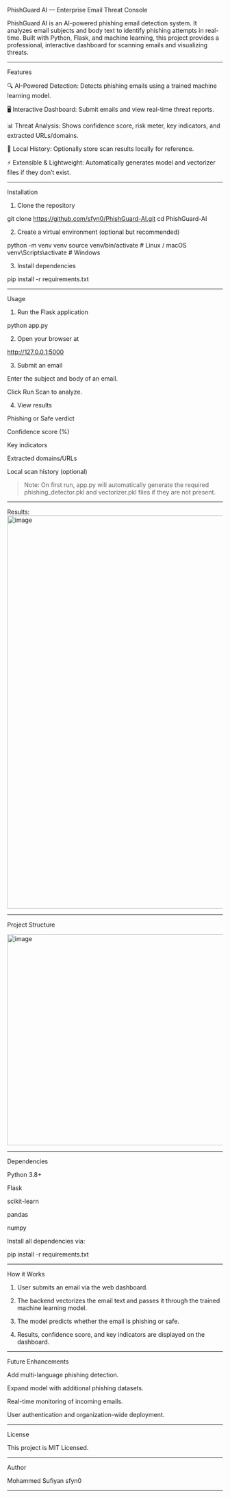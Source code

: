 

PhishGuard AI — Enterprise Email Threat Console



PhishGuard AI is an AI-powered phishing email detection system. It analyzes email subjects and body text to identify phishing attempts in real-time. Built with Python, Flask, and machine learning, this project provides a professional, interactive dashboard for scanning emails and visualizing threats.


---

Features

🔍 AI-Powered Detection: Detects phishing emails using a trained machine learning model.

🖥 Interactive Dashboard: Submit emails and view real-time threat reports.

📊 Threat Analysis: Shows confidence score, risk meter, key indicators, and extracted URLs/domains.

💾 Local History: Optionally store scan results locally for reference.

⚡ Extensible & Lightweight: Automatically generates model and vectorizer files if they don’t exist.



---

Installation

1. Clone the repository



 git clone https://github.com/sfyn0/PhishGuard-AI.git
 cd PhishGuard-AI

2. Create a virtual environment (optional but recommended)



python -m venv venv
source venv/bin/activate      # Linux / macOS
venv\Scripts\activate         # Windows

3. Install dependencies



pip install -r requirements.txt


---

Usage

1. Run the Flask application



 python app.py

2. Open your browser at



 http://127.0.0.1:5000

3. Submit an email

Enter the subject and body of an email.

Click Run Scan to analyze.



4. View results

Phishing or Safe verdict

Confidence score (%)

Key indicators

Extracted domains/URLs

Local scan history (optional)




> Note: On first run, app.py will automatically generate the required phishing_detector.pkl and vectorizer.pkl files if they are not present.




---
Results:
<img width="1882" height="917" alt="image" src="https://github.com/user-attachments/assets/5d454cdc-f4f3-43b7-86d0-963f3c28eb53" />

---
Project Structure

<img width="947" height="492" alt="image" src="https://github.com/user-attachments/assets/08e47306-7a58-4588-831a-5f4ce9de9790" />


---

Dependencies

Python 3.8+

Flask

scikit-learn

pandas

numpy


Install all dependencies via:

pip install -r requirements.txt


---

How it Works

1. User submits an email via the web dashboard.


2. The backend vectorizes the email text and passes it through the trained machine learning model.


3. The model predicts whether the email is phishing or safe.


4. Results, confidence score, and key indicators are displayed on the dashboard.




---

Future Enhancements

Add multi-language phishing detection.

Expand model with additional phishing datasets.

Real-time monitoring of incoming emails.

User authentication and organization-wide deployment.



---

License

This project is MIT Licensed.


---

Author

Mohammed Sufiyan
sfyn0


---
